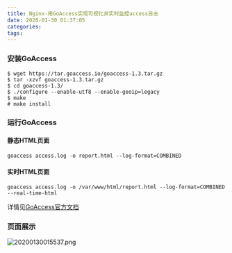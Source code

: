 ```yaml
---
title: Nginx-用GoAccess实现可视化并实时监控access日志
date: 2020-01-30 01:37:05
categories:
tags:
---
```


### 安装GoAccess

```shell
$ wget https://tar.goaccess.io/goaccess-1.3.tar.gz
$ tar -xzvf goaccess-1.3.tar.gz
$ cd goaccess-1.3/
$ ./configure --enable-utf8 --enable-geoip=legacy
$ make
# make install
```
<!-- more -->

### 运行GoAccess

#### 静态HTML页面

```shell
goaccess access.log -o report.html --log-format=COMBINED
```

#### 实时HTML页面

```shell
goaccess access.log -o /var/www/html/report.html --log-format=COMBINED --real-time-html
```

详情见[GoAccess官方文档](https://goaccess.io/get-started)

### 页面展示

![20200130015537.png](http://picgo.anbulang.cn/picgo/20200130015537.png)